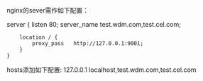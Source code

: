 nginx的sever需作如下配置：

server {
        listen       80;
        server_name test.wdm.com,test.cel.com;

        location / {
            proxy_pass   http://127.0.0.1:9001;
        }
    }

hosts添加如下配置:
127.0.0.1	localhost,test.wdm.com,test.cel.com
